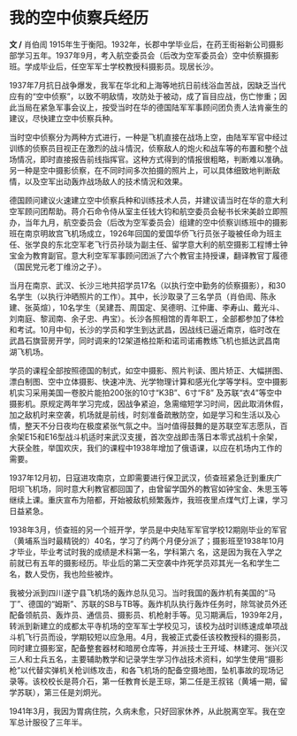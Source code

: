 # 我的空中侦察兵经历

**文 /** 肖伯訚 1915年生于衡阳。1932年，长郡中学毕业后，在药王街裕新公司摄影部学习五年。1937年9月，考入航空委员会（后改为空军委员会）空中侦察摄影班。学成毕业后，任空军军士学校教授科摄影员。现居长沙。

1937年7月抗日战争爆发，我军在华北和上海等地抗日前线浴血苦战，因缺乏当代应有的“空中侦察”，以致不明敌情，攻防处于被动，成了盲目应战，伤亡惨重；因此当局在紧急军事会议上，按受当时在华的德国陆军军事顾问团负责人法肯豪生的建议，尽快建立空中侦察兵种。

当时空中侦察分为两种方式进行，一种是飞机直接在战场上空，由陆军军官中经过训练的侦察员目视正在激烈的战斗情況，侦察敌人的炮火和战车等的布置和整个战场情况，即时直接报告前线指挥官。这种方式得到的情报很粗略，判断难以准确。另一种是空中摄影侦察，在不同时间多次拍摄的照片上，可以具体细致地判断敌情，以及空军出动轰炸战场敌人的技术情況和效果。

德国顾问建议火速建立空中侦察兵种和训练技术人员，并建议请当时在华的意大利空军顾问团帮助。蒋介石命令侍从室主任钱大钧和航空委员会秘书长宋美龄立即照办，当年九月，航空委员会（后改为空军委员会）组建的空中侦察训练班中的摄影班在南京明故宫飞机场成立，1926年回国的爱国华侨飞行员张子璇被任命为班主任、张学良的东北空军老飞行员孙琰为副主任、留学意大利的航空摄影工程博士钟宝金为教育副官。意大利空军军事顾问团派了六个教官主持授课，翻译教官丁履德（国民党元老丁维汾之子）。

当月在南京、武汉、长沙三地共招学员17名（以执行空中勤务的侦察摄影），和30名学生（以执行沖晒照片的工作）。其中，长沙取录了三名学员（肖伯訚、陈永建、张英煊），10名学生（吴建吾、周国定、吴德明、江仲庸、李寿山、戴光斗、刘南庭、黎润南、余子忠、冉宝）。长沙各照相馆的青年职工，全部都参加了体检和考试。10月中旬，长沙的学员和学生到达武昌，因战线已逼近南京，临时改在武昌石旗营房开学，同时调来的12架道格拉斯和诺司诺甫教练飞机也抵达武昌南湖飞机场。

学员的课程全部按照德国的制式，如空中摄影、照片判读、图片矫正、大幅拼图、漂白制图、空中立体摄影、快速冲洗、光学物理计算和感光化学等学科。空中摄影机实习采用美国一卷胶片能拍200张的10寸“K3B”、6寸“F8” 及苏联“衣4”等空中摄影机。原规定两年学习完成，因战争紧迫，急需缩短学习时间，因此取消休假，加之敌机时来空袭，机场就是前线，时刻准备疏散防空，如是学习和生活以及心情，整天不分日夜均在极度紧张气氛之中。当吋值得鼓舞的是苏联空军志愿队，百余架E15和E16型战斗机适时来武汉支援，首次空战即击落日本零式战机十余架，大获全胜，举国欢庆，我们的课程中1938年增加了俄语课，以应在机场内工作的需要。

1937年12月初，日寇进攻南京，立即需要进行保卫武汉，侦查班紧急迁到重庆广阳坝飞机场，同时意大利教官都回国了，由曾留学国外的教官如钟宝金、朱思玉等继续上课。重庆宣布为陪都，开始被敌机频繁轰炸，我班夜里点煤气灯上课，学习日益紧急。

1938年3月，侦查班的另一个班开学，学员是中央陆军军官学校12期刚毕业的军官（黄埔系当时最精锐的）40名，学习了约两个月便分派了；摄影班至1938年10月才毕业，毕业考试时我的成绩是术科第一名，学科第六
名，这是因为我在入学之前就已有五年的摄影经历。毕业后的第二天空袭中炸死学员邓其光一名和学生二名，数人受伤，我也险些被炸。

我被分派到四川遂宁县飞机场的轰炸总队见习。当时我国的轰炸机有美国的“马丁”、德国的“姆斯”、苏联的SB与TB等。轰炸机队执行轰炸任务时，除驾驶员外还配备领航员、轰炸员、通信员、摄影员、机枪射手等。见习期满后，1939年2月，转派到新建立的成都太平寺机场的空军军士学校见习，该校为战时训练速成单项战斗机飞行员而设，学期较短以应急用。4月，我被正式委任该校教授科的摄影员，同时建立摄影室，配备整套器材和暗房仓库等，并派技士王开域、林建河、张兴汉三人和士兵五名，主要辅助教学和记录学生学习作战技术资料，如学生使用“摄影枪”以代替实弹机关枪训练攻击，和各飞机场的配备空摄地图，坠机事故的现场记录等。该校校长是蒋介石，第一任教育长是王琮，第二任是王叔铭（黄埔一期，留学苏联），第三任是刘炯光。

1941年3月，我因为胃病住院，久病未愈，只好回家休养，从此脱离空军。我在空军总计服役了三年半。